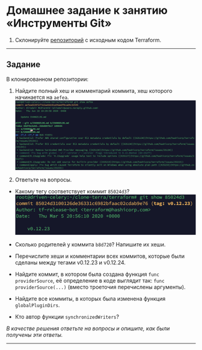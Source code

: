 # Домашнее задание к занятию «Инструменты Git»

1. Склонируйте [репозиторий](https://github.com/hashicorp/terraform) с исходным кодом Terraform.

------

## Задание

В клонированном репозитории:

1. Найдите полный хеш и комментарий коммита, хеш которого начинается на `aefea`.
![s1](https://github.com/svpuzin/HomeWorkNetology/blob/main/Системы%20управления%20версиями/Инструменты%20Git/img/Снимок%20экрана%202024-04-18%20в%2021.48.45.png)

2. Ответьте на вопросы.
* Какому тегу соответствует коммит `85024d3`?
![s2](https://github.com/svpuzin/HomeWorkNetology/blob/main/Системы%20управления%20версиями/Инструменты%20Git/img/Снимок%20экрана%202024-04-18%20в%2021.57.45.png)

* Сколько родителей у коммита `b8d720`? Напишите их хеши.
* Перечислите хеши и комментарии всех коммитов, которые были сделаны между тегами  v0.12.23 и v0.12.24.
* Найдите коммит, в котором была создана функция `func providerSource`, её определение в коде выглядит так: `func providerSource(...)` (вместо троеточия перечислены аргументы).
* Найдите все коммиты, в которых была изменена функция `globalPluginDirs`.
* Кто автор функции `synchronizedWriters`? 

*В качестве решения ответьте на вопросы и опишите, как были получены эти ответы.*

---
